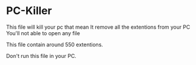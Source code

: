 # PC-Killer

This file will kill your pc that mean
    It remove all the extentions from your PC 
    You'll not able to open any file 
    
    
    
   This file contain around 550 extentions.
   
  Don't run this file in your PC.
